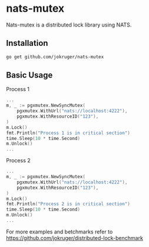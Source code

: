 # nats-mutex
Nats-mutex is a distributed lock library using NATS.

## Installation

```bash
go get github.com/jokruger/nats-mutex
```

## Basic Usage

Process 1
```go
...
m, _ := pgxmutex.NewSyncMutex(
    pgxmutex.WithUrl("nats://localhost:4222"),
    pgxmutex.WithResourceID("123"),
)
m.Lock()
fmt.Println("Process 1 is in critical section")
time.Sleep(10 * time.Second)
m.Unlock()
...
```

Process 2
```go
...
m, _ := pgxmutex.NewSyncMutex(
    pgxmutex.WithUrl("nats://localhost:4222"),
    pgxmutex.WithResourceID("123"),
)
m.Lock()
fmt.Println("Process 2 is in critical section")
time.Sleep(10 * time.Second)
m.Unlock()
...
```

For more examples and betchmarks refer to https://github.com/jokruger/distributed-lock-benchmark
